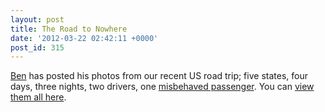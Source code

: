 ```yaml
---
layout: post
title: The Road to Nowhere
date: '2012-03-22 02:42:11 +0000'
post_id: 315
---
```

[Ben][1] has posted his photos from our recent US road trip; five states, four days, three nights, two drivers, one [misbehaved passenger][2]. You can [view them all here][3].

[1]: http://benbarnett.net/
[2]: http://andyhume.net/
[3]: http://www.flickr.com/photos/benpbarnett/sets/72157629624153789/
